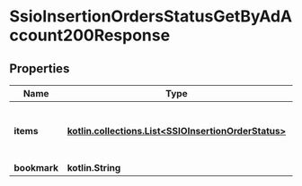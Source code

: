 
# SsioInsertionOrdersStatusGetByAdAccount200Response

## Properties
Name | Type | Description | Notes
------------ | ------------- | ------------- | -------------
**items** | [**kotlin.collections.List&lt;SSIOInsertionOrderStatus&gt;**](SSIOInsertionOrderStatus.md) | Insertion orders status by ad acount id | 
**bookmark** | **kotlin.String** |  |  [optional]



